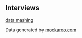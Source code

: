 ## Interviews

[data mashing](./data-mashing)

Data generated by [mockaroo.com](https://www.mockaroo.com/)

